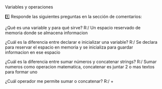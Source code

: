 Variables y operaciones

1️⃣ Responde las siguientes preguntas en la sección de comentarios:

¿Qué es una variable y para qué sirve?
R:/ Un espacio reservado de memoria donde se almacena informacion

¿Cuál es la diferencia entre declarar e inicializar una variable?
R:/ Se declara para reservar el espacio en memoria y se inicializa para guardar informacion en ese espacio 

¿Cuál es la diferencia entre sumar números y concatenar strings?
R:/ Sumar numeros como operacion matematica, concatenar es juntar 2 o mas textos para formar uno 

¿Cuál operador me permite sumar o concatenar?
R:/ +



